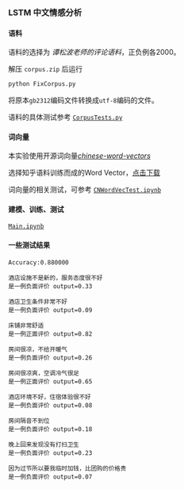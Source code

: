 ### LSTM 中文情感分析

#### 语料
语料的选择为 *谭松波老师的评论语料*，正负例各2000。

解压 `corpus.zip` 后运行 
```sh
python FixCorpus.py
```
将原本`gb2312`编码文件转换成`utf-8`编码的文件。

语料的具体测试参考 [`CorpusTests.py`](https://github.com/linguishi/lstm-sentiment/blob/master/CorpusTests.ipynb)

#### 词向量
本实验使用开源词向量[*chinese-word-vectors*](https://github.com/Embedding/Chinese-Word-Vectors)

选择知乎语料训练而成的Word Vector，[点击下载](https://pan.baidu.com/s/1OQ6fQLCgqT43WTwh5fh_lg)

词向量的相关测试，可参考 [`CNWordVecTest.ipynb`](https://github.com/linguishi/lstm-sentiment/blob/master/CNWordVecTest.ipynb)

#### 建模、训练、测试
[`Main.ipynb`](https://github.com/linguishi/lstm-sentiment/blob/master/Main.ipynb)

#### 一些测试结果
```
Accuracy:0.880000

酒店设施不是新的，服务态度很不好
是一例负面评价 output=0.33

酒店卫生条件非常不好
是一例负面评价 output=0.09

床铺非常舒适
是一例正面评价 output=0.82

房间很凉，不给开暖气
是一例负面评价 output=0.26

房间很凉爽，空调冷气很足
是一例正面评价 output=0.65

酒店环境不好，住宿体验很不好
是一例负面评价 output=0.08

房间隔音不到位
是一例负面评价 output=0.18

晚上回来发现没有打扫卫生
是一例负面评价 output=0.23

因为过节所以要我临时加钱，比团购的价格贵
是一例负面评价 output=0.07
```

